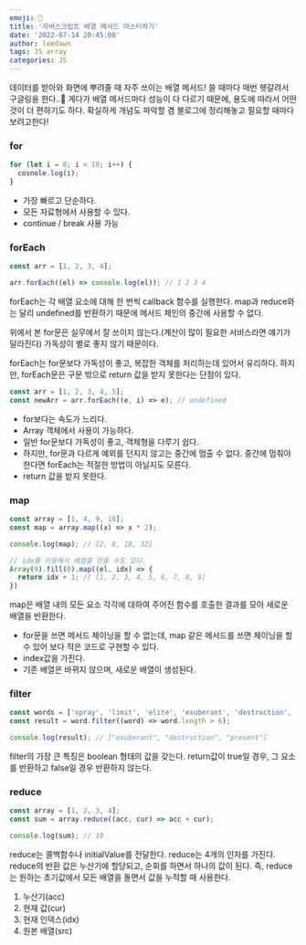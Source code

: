 ```yaml
---
emoji: 🌌
title: '자바스크립트 배열 메서드 마스터하기'
date: '2022-07-14 20:45:00'
author: leedawn
tags: JS array
categories: JS
---
```


데이터를 받아와 화면에 뿌려줄 때 자주 쓰이는 배열 메서드! 쓸 때마다 매번 헷갈려서 구글링을 한다..🥲 게다가 배열 메서드마다 성능이 다 다르기 때문에, 용도에 따라서 어떤 것이 더 편하기도 하다. 확실하게 개념도 파악할 겸 블로그에 정리해놓고 필요할 때마다 보려고한다!

### for

```javascript
for (let i = 0; i < 10; i++) {
  cosnole.log(i);
}
```

- 가장 빠르고 단순하다.
- 모든 자료형에서 사용할 수 있다.
- continue / break 사용 가능

### forEach

```javascript
const arr = [1, 2, 3, 4];

arr.forEach((el) => console.log(el)); // 1 2 3 4
```

forEach는 각 배열 요소에 대해 한 번씩 callback 함수를 실행한다. map과 reduce와는 달리 undefined를 반환하기 때문에 메서드 체인의 중간에 사용할 수 없다.

위에서 본 for문은 실무에서 잘 쓰이지 않는다.(계산이 많이 필요한 서비스라면 얘기가 달라진다) 가독성이 별로 좋지 않기 때문이다.

forEach는 for문보다 가독성이 좋고, 복잡한 객체를 처리하는데 있어서 유리하다. 하지만, forEach문은 구문 밖으로 return 값을 받지 못한다는 단점이 있다.

```javascript
const arr = [1, 2, 3, 4, 5];
const newArr = arr.forEach((e, i) => e); // undefined
```

- for보다는 속도가 느리다.
- Array 객체에서 사용이 가능하다.
- 일반 for문보다 가독성이 좋고, 객체형을 다루기 쉽다.
- 하지만, for문과 다르게 예외를 던지지 않고는 중간에 멈출 수 없다. 중간에 멈춰야한다면 forEach는 적절한 방법이 아닐지도 모른다.
- return 값을 받지 못한다.

### map

```javascript
const array = [1, 4, 9, 16];
const map = array.map((x) => x * 2);

console.log(map); // [2, 8, 18, 32]

// idx를 이용해서 배열을 만들 수도 있다.
Array(9).fill(0).map((el, idx) => {
  return idx + 1; // [1, 2, 3, 4, 5, 6, 7, 8, 9]
})
```

map은 배열 내의 모든 요소 각각에 대하여 주어진 함수를 호출한 결과를 모아 새로운 배열을 반환한다.

- for문을 쓰면 메서드 체이닝을 할 수 없는데, map 같은 메서드를 쓰면 체이닝을 할 수 있어 보다 적은 코드로 구현할 수 있다.
- index값을 가진다.
- 기존 배열은 바뀌지 않으며, 새로운 배열이 생성된다.

### filter

```javascript
const words = ['spray', 'limit', 'elite', 'exuberant', 'destruction', 'present'];
const result = word.filter((word) => word.length > 6);

console.log(result); // ["exuberant", "destruction", "present"]
```

filter의 가장 큰 특징은 boolean 형태의 값을 갖는다. return값이 true일 경우, 그 요소를 반환하고 false일 경우 반환하지 않는다.

### reduce

```javascript
const array = [1, 2, 3, 4];
const sum = array.reduce((acc, cur) => acc + cur);

console.log(sum); // 10
```

reduce는 콜백함수나 initialValue를 전달한다. reduce는 4개의 인자를 가진다. reduce의 반환 값은 누산기에 할당되고, 순회를 하면서 하나의 값이 된다. 즉, reduce는 원하는 초기값에서 모든 배열을 돌면서 값을 누적할 때 사용한다.

1. 누산기(acc)
2. 현재 값(cur)
3. 현재 인덱스(idx)
4. 원본 배열(src)

```toc

```

